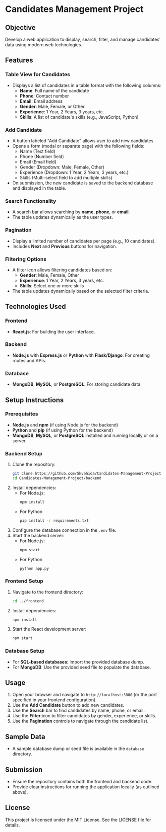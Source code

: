 # Candidates Management Project

## Objective
Develop a web application to display, search, filter, and manage candidates' data using modern web technologies.

## Features

### Table View for Candidates
- Displays a list of candidates in a table format with the following columns:
  - **Name**: Full name of the candidate
  - **Phone**: Contact number
  - **Email**: Email address
  - **Gender**: Male, Female, or Other
  - **Experience**: 1 Year, 2 Years, 3 years, etc.
  - **Skills**: A list of candidate's skills (e.g., JavaScript, Python)

### Add Candidate
- A button labeled "Add Candidate" allows user to add new candidates.
- Opens a form (modal or separate page) with the following fields:
  - Name (Text field)
  - Phone (Number field)
  - Email (Email field)
  - Gender (Dropdown: Male, Female, Other)
  - Experience (Dropdown: 1 Year, 2 Years, 3 years, etc.)
  - Skills (Multi-select field to add multiple skills)
- On submission, the new candidate is saved to the backend database and displayed in the table.

### Search Functionality
- A search bar allows searching by **name**, **phone**, or **email**.
- The table updates dynamically as the user types.

### Pagination
- Display a limited number of candidates per page (e.g., 10 candidates).
- Includes **Next** and **Previous** buttons for navigation.

### Filtering Options
- A filter icon allows filtering candidates based on:
  - **Gender**: Male, Female, Other
  - **Experience**: 1 Year, 2 Years, 3 years, etc.
  - **Skills**: Select one or more skills
- The table updates dynamically based on the selected filter criteria.

## Technologies Used

### Frontend
- **React.js**: For building the user interface.

### Backend
- **Node.js** with **Express.js** or **Python** with **Flask/Django**: For creating routes and APIs.

### Database
- **MongoDB**, **MySQL**, or **PostgreSQL**: For storing candidate data.

## Setup Instructions

### Prerequisites
- **Node.js** and **npm** (if using Node.js for the backend)
- **Python** and **pip** (if using Python for the backend)
- **MongoDB**, **MySQL**, or **PostgreSQL** installed and running locally or on a server.

### Backend Setup
1. Clone the repository:
   ```bash
   git clone https://github.com/Skvahida/Candidates-Management-Project.git
   cd Candidates-Management-Project/backend
   ```
2. Install dependencies:
   - For Node.js:
     ```bash
     npm install
     ```
   - For Python:
     ```bash
     pip install -r requirements.txt
     ```
3. Configure the database connection in the `.env` file.
4. Start the backend server:
   - For Node.js:
     ```bash
     npm start
     ```
   - For Python:
     ```bash
     python app.py
     ```

### Frontend Setup
1. Navigate to the frontend directory:
   ```bash
   cd ../frontend
   ```
2. Install dependencies:
   ```bash
   npm install
   ```
3. Start the React development server:
   ```bash
   npm start
   ```

### Database Setup
- For **SQL-based databases**: Import the provided database dump.
- For **MongoDB**: Use the provided seed file to populate the database.

## Usage
1. Open your browser and navigate to `http://localhost:3000` (or the port specified in your frontend configuration).
2. Use the **Add Candidate** button to add new candidates.
3. Use the **Search** bar to find candidates by name, phone, or email.
4. Use the **Filter** icon to filter candidates by gender, experience, or skills.
5. Use the **Pagination** controls to navigate through the candidate list.

## Sample Data
- A sample database dump or seed file is available in the `database` directory.

## Submission
- Ensure the repository contains both the frontend and backend code.
- Provide clear instructions for running the application locally (as outlined above).

## License
This project is licensed under the MIT License. See the LICENSE file for details.

